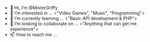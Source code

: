 - 👋 Hi, I’m @MisterGriffy
- 👀 I’m interested in ... <"Video Games", "Music", "Programming"> 
- 🌱 I’m currently learning ... <"Basic API development & PHP">
- 💞️ I’m looking to collaborate on ... <"Anything that can get me experience">
- 📫 How to reach me ...

<!---
MisterGriffy/MisterGriffy is a ✨ special ✨ repository because its `README.md` (this file) appears on your GitHub profile.
You can click the Preview link to take a look at your changes.
--->

